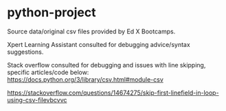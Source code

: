 # python-project

Source data/original csv files provided by Ed X Bootcamps.

Xpert Learning Assistant consulted for debugging advice/syntax suggestions.

Stack overflow consulted for debugging and issues with line skipping, specific articles/code below:
https://docs.python.org/3/library/csv.html#module-csv

https://stackoverflow.com/questions/14674275/skip-first-linefield-in-loop-using-csv-filevbcvvc 

